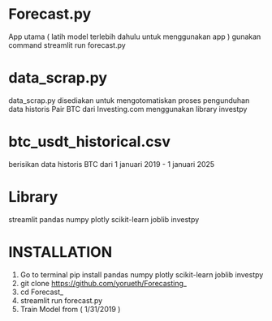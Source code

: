 # Forecast.py 
App utama ( latih model terlebih dahulu untuk menggunakan app ) 
gunakan command streamlit run forecast.py

# data_scrap.py 
data_scrap.py disediakan untuk mengotomatiskan proses pengunduhan data historis Pair BTC dari 
Investing.com menggunakan library investpy

# btc_usdt_historical.csv 
berisikan data historis BTC dari 1 januari 2019 - 1 januari 2025 

# Library 
streamlit pandas numpy plotly scikit-learn joblib investpy

# INSTALLATION 
1. Go to terminal pip install pandas numpy plotly scikit-learn joblib investpy
2. git clone https://github.com/yorueth/Forecasting_
3. cd Forecast_
4. streamlit run forecast.py
5. Train Model from ( 1/31/2019 ) 
